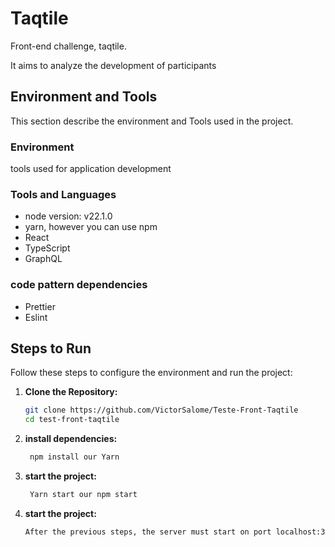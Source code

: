 # Taqtile

Front-end challenge, taqtile.

It aims to analyze the development of participants

## Environment and Tools

This section describe the environment and Tools used in the project.

### Environment
tools used for application development


### Tools and Languages

- node version: v22.1.0
- yarn, however you can use npm
- React 
- TypeScript
- GraphQL


### code pattern dependencies

- Prettier
- Eslint




## Steps to Run

Follow these steps to configure the environment and run the project:

1. **Clone the Repository:**

   ```bash
   git clone https://github.com/VictorSalome/Teste-Front-Taqtile
   cd test-front-taqtile
   

2. **install dependencies:**

   ```bash
    npm install our Yarn
   

3. **start the project:**

   ```bash
    Yarn start our npm start

4. **start the project:**

   ```bash
   After the previous steps, the server must start on port localhost:3000
   
